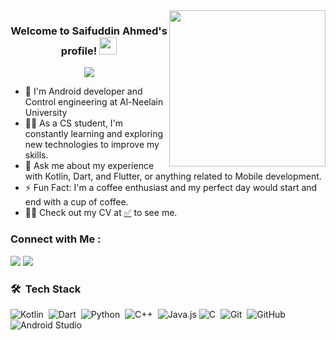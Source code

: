 
<img width="250" align="right" src="https://c.tenor.com/_DOBjnGspYAAAAAM/code-coding.gif">

<h3 align="center">
  Welcome to Saifuddin Ahmed's profile!
  <img src="https://media.giphy.com/media/hvRJCLFzcasrR4ia7z/giphy.gif" width="28">
</h3>

<!-- Typing SVG by DenverCoder1 - https://github.com/DenverCoder1/readme-typing-svg -->
<p align="center">
  <a href="https://github.com/DenverCoder1/readme-typing-svg"><img src="https://readme-typing-svg.herokuapp.com/?lines=Kotlin-Dart%20Flutter%20developer;Always%20learning%20new%20things&font=Fira%20Code&center=true&width=440&height=45&color=f75c7e&vCenter=true&size=22"></a>
</p> 

- 📱 I'm Android developer and Control engineering at Al-Neelain University 
- 👨‍💻 As a CS student, I'm constantly learning and exploring new technologies to improve my skills.
- 💬 Ask me about my experience with Kotlin, Dart, and Flutter, or anything related to Mobile development.
- ⚡ Fun Fact: I'm a coffee enthusiast and my perfect day would start and end with a cup of coffee.
- 👨‍💻 Check out my CV at [✅](https://drive.google.com/file/d/1Bbp2dv8B3VYdSyv4cMRaeYpcBXlIdzTP/view?usp=sharing) to see me.

### Connect with Me :

<a href="https://www.linkedin.com/in/saifuddin-ahmed-1ba8bb1b4" target="_blank"><img src="https://img.shields.io/badge/-Saifuddin%20Ahmed-0077B5?style=for-the-badge&logo=Linkedin&logoColor=white"/></a>
<a href="https://www.facebook.com/Saifuddin2Ahmed" target="_blank"><img src="https://img.shields.io/badge/-Saifuddin%20Ahmed-0077B5?style=for-the-badge&logo=Facebook&logoColor=white"/></a>
### 🛠 &nbsp;Tech Stack
![Kotlin](https://img.shields.io/badge/-Kotlin-05122A?style=flat&logo=Kotlin)&nbsp;
![Dart](https://img.shields.io/badge/-Dart-05122A?style=flat&logo=Dart&logoColor=563D7C)&nbsp;
![Python](https://img.shields.io/badge/-Python-05122A?style=flat&logo=Python)&nbsp;
![C++](https://img.shields.io/badge/-C++-05122A?style=flat&logo=C++&logoColor=1572B6)&nbsp;
![Java.js](https://img.shields.io/badge/-Java-05122A?style=flat&logo=Java)
![C](https://img.shields.io/badge/-C-05122A?style=flat&logo=C&logoColor=339933)&nbsp;
![Git](https://img.shields.io/badge/-Git-05122A?style=flat&logo=git)&nbsp;
![GitHub](https://img.shields.io/badge/-GitHub-05122A?style=flat&logo=github)&nbsp;
![Android Studio](https://img.shields.io/badge/-Android%20Studio-05122A?style=flat&logo=Android-studio-code&logoColor=007ACC)&nbsp;


